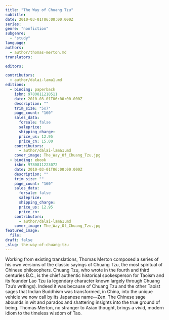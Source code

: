 ```yaml
---
title: "The Way of Chuang Tzu"
subtitle:
date: 2010-03-01T06:00:00.000Z
series:
genre: "nonfiction"
subgenre:
  - "study"
language:
authors:
  - author/thomas-merton.md
translators:

editors:

contributors:
  - author/dalai-lama1.md
editions:
  - binding: paperback
    isbn: 9780811218511
    date: 2010-03-01T06:00:00.000Z
    description: ""
    trim_size: "5x7"
    page_count: "160"
    sales_data:
      forsale: false
      saleprice:
      shipping_charge:
      price_us: 12.95
      price_cn: 15.00
    contributors:
      - author/dalai-lama1.md
    cover_image: The_Way_Of_Chuang_Tzu.jpg
  - binding: ebook
    isbn: 9780811223072
    date: 2010-03-01T06:00:00.000Z
    description: ""
    trim_size: ""
    page_count: "160"
    sales_data:
      forsale: false
      saleprice:
      shipping_charge:
      price_us: 12.95
      price_cn:
    contributors:
      - author/dalai-lama1.md
    cover_image: The_Way_Of_Chuang_Tzu.jpg
featured_image:
  file:
draft: false
_slug: the-way-of-chuang-tzu
---
```


Working from existing translations, Thomas Merton composed a series of his own versions of the classic sayings of Chuang Tzu, the most spiritual of Chinese philosophers. Chuang Tzu, who wrote in the fourth and third centuries B.C., is the chief authentic historical spokesperson for Taoism and its founder Lao Tzu (a legendary character known largely through Chuang Tzu’s writings). Indeed it was because of Chuang Tzu and the other Taoist sages that Indian Buddhism was transformed, in China, into the unique vehicle we now call by its Japanese name—Zen. The Chinese sage abounds in wit and paradox and shattering insights into the true ground of being. Thomas Merton, no stranger to Asian thought, brings a vivid, modern idiom to the timeless wisdom of Tao.

